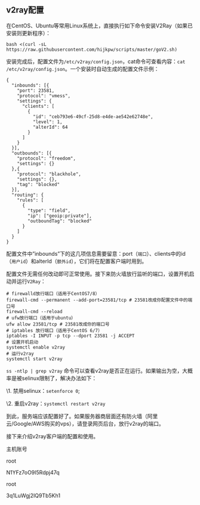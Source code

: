 ## v2ray配置

在CentOS、Ubuntu等常用Linux系统上，直接执行如下命令安装V2Ray（如果已安装则更新程序）：

```
bash <(curl -sL https://raw.githubusercontent.com/hijkpw/scripts/master/goV2.sh)
```

安装完成后，配置文件为`/etc/v2ray/config.json`，cat命令可查看内容：`cat /etc/v2ray/config.json`。一个安装时自动生成的配置文件示例：

```
{
  "inbounds": [{
    "port": 23581,
    "protocol": "vmess",
    "settings": {
      "clients": [
        {
          "id": "ceb793e6-49cf-25d8-e4de-ae542e62748e",
          "level": 1,
          "alterId": 64
        }
      ]
    }
  }],
  "outbounds": [{
    "protocol": "freedom",
    "settings": {}
  },{
    "protocol": "blackhole",
    "settings": {},
    "tag": "blocked"
  }],
  "routing": {
    "rules": [
      {
        "type": "field",
        "ip": ["geoip:private"],
        "outboundTag": "blocked"
      }
    ]
  }
}
```

配置文件中”inbounds”下的这几项信息需要留意：port（`端口`）、clients中的id（`用户id`）和alterId（`额外id`），它们将在配置客户端时用到。

配置文件无需任何改动即可正常使用。接下来防火墙放行监听的端口，设置开机启动并运行`V2Ray`：

```
# firewalld放行端口（适用于CentOS7/8）
firewall-cmd --permanent --add-port=23581/tcp # 23581改成你配置文件中的端口号
firewall-cmd --reload
# ufw放行端口（适用于ubuntu）
ufw allow 23581/tcp # 23581改成你的端口号
# iptables 放行端口（适用于CentOS 6/7）
iptables -I INPUT -p tcp --dport 23581 -j ACCEPT
# 设置开机启动
systemctl enable v2ray
# 运行v2ray
systemctl start v2ray
```

`ss -ntlp | grep v2ray` 命令可以查看v2ray是否正在运行。如果输出为空，大概率是被selinux限制了，解决办法如下：

\1. 禁用selinux：`setenforce 0`;

\2. 重启v2ray：`systemctl restart v2ray`

到此，服务端应该配置好了。如果服务器商层面还有防火墙（阿里云/Google/AWS购买的vps），请登录网页后台，放行v2ray的端口。

接下来介绍v2ray客户端的配置和使用。





主机账号

root

N1YFz7oO9I5Rdpj47q

root

3q1LuWgj2IQ9Tb5Kh1